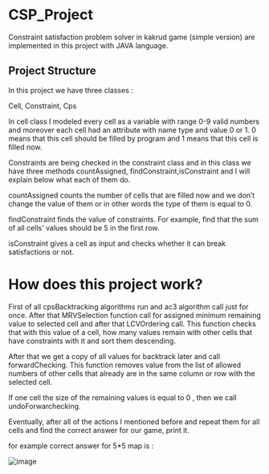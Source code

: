# CSP_Project
Constraint satisfaction problem solver in kakrud game (simple version) are implemented in this project with JAVA language.

## Project Structure
In this project we have three classes : 

 Cell,
 Constraint,
 Cps

In cell class I modeled every cell as a variable with range 0-9 valid numbers and moreover each cell had an attribute with name type and value 0 or 1. 0 means that this cell should be filled by program and 1 means that this cell is filled now.

Constraints are being checked in the constraint class and in this class we have three methods countAssigned, findConstraint,isConstraint and I will explain below what each of them do.

countAssigned counts the number of cells that are filled now and we don’t change the value of them or in other words the type of them is equal to 0.

findConstraint finds the value of constraints. For example, find that the sum of all cells' values should be 5 in the first row.

isConstraint gives a cell as input and checks whether it can break satisfactions or not.

# How does this project work?
First of all cpsBacktracking algorithms run and ac3 algorithm call just for once.
After that MRVSelection function call for assigned minimum remaining value to selected cell and after that LCVOrdering call.
This function checks that with this value of a cell, how many values remain with other cells that have constraints with it and sort them descending.

After that we get a copy of all values for backtrack later and call forwardChecking.
This function removes value from the list of allowed numbers of other cells that already are in the same column or row with the selected cell.

If one cell the size of the remaining values is equal to 0 , then we call undoForwarchecking.

Eventually, after all of the actions I mentioned before and repeat them for all cells and find the correct answer for our game, print it.

for example correct answer for 5*5 map is :

![image](https://user-images.githubusercontent.com/46067199/196256365-cf02b838-db05-4a6a-8ed3-ce8bf32dadd1.png)


